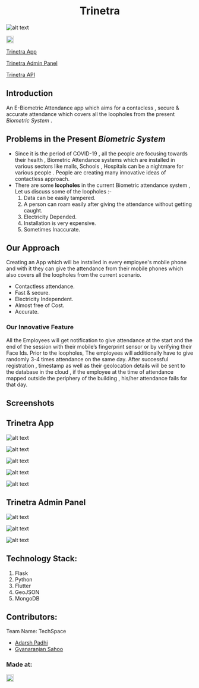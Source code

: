 <h1 align="center">Trinetra</h1>

![alt text](https://github.com/adarsh1405/Trinetra/blob/main/images/trinatra%20logo.jpeg)

<a href="https://hack36.com"> <img src="http://bit.ly/BuiltAtHack36" height=20px> </a>

[Trinetra App](https://github.com/adarsh1405/Trinetra/releases/download/v1.0/trinetra.apk)

[Trinetra Admin Panel](https://trinetra-admin-panel.netlify.app)

[Trinetra API](https://techspace-trinetra.herokuapp.com)

## Introduction
An E-Biometric Attendance app which aims for a contacless , secure & accurate attendance which covers all the loopholes from the present *Biometric System* .

## Problems in the Present *Biometric System*  
* Since it is the period of COVID-19 , all the people are focusing towards their health , Biometric Attendance systems which are installed in various sectors like malls, Schools , Hospitals  can be a nightmare for various people . People are creating many innovative ideas of contactless approach.
* There are some **loopholes** in the current Biometric attendance system , Let us discuss some of the loopholes :-
  1. Data can be easily tampered.
  2. A person can roam easily after giving the attendance without getting caught.
  3. Electricity Depended.
  4. Installation is very expensive.
  5. Sometimes Inaccurate.  

## Our Approach
Creating an App which will be installed in every employee's mobile phone and with it they can give the attendance from their mobile phones which also covers all the loopholes from the current scenario.
* Contactless attendance.
* Fast & secure.
* Electricity Independent.
* Almost free of Cost.
* Accurate.

### **Our Innovative Feature**
All the Employees will get notification to give attendance at the start and the end of the session with their mobile’s fingerprint sensor or by verifying their Face Ids. Prior to the loopholes,  The employees will additionally have to give randomly 3-4 times attendance on the same day. After successful registration ,  timestamp as well as their geolocation details will be sent to the database in the cloud , if the employee at the time of attendance mapped outside the periphery  of the building , his/her attendance fails for that day.

## Screenshots

## Trinetra App

![alt text](https://github.com/adarsh1405/Trinetra/blob/main/images/app-welcome-page.jpeg)

![alt text](https://github.com/adarsh1405/Trinetra/blob/main/images/app-otp-page.jpeg)

![alt text](https://github.com/adarsh1405/Trinetra/blob/main/images/app-dashboard-page.jpeg)

![alt text](https://github.com/adarsh1405/Trinetra/blob/main/images/app-history-page.jpeg)


![alt text](https://github.com/adarsh1405/Trinetra/blob/main/images/app.gif)


## Trinetra Admin Panel

![alt text](https://github.com/adarsh1405/Trinetra/blob/main/images/admin-panel-login-page.png)

![alt text](https://github.com/adarsh1405/Trinetra/blob/main/images/admin-panel-home-page.png)

![alt text](https://github.com/adarsh1405/Trinetra/blob/main/images/map.jpeg)


## Technology Stack:
  1) Flask
  2) Python
  3) Flutter
  4) GeoJSON
  5) MongoDB
  

## Contributors:

Team Name: TechSpace

* [Adarsh Padhi](https://github.com/adarsh1405)
* [Gyanaranjan Sahoo](https://github.com/TheSpeedX)


### Made at:
<a href="https://hack36.com"> <img src="http://bit.ly/BuiltAtHack36" height=20px> </a>